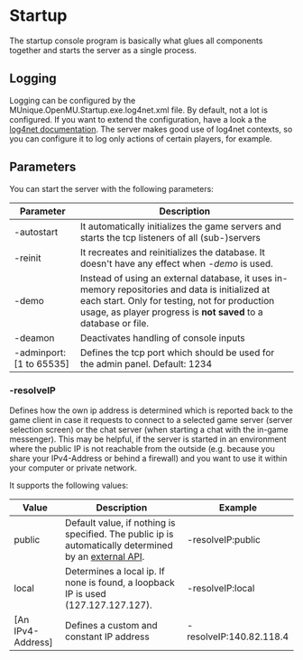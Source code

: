 ﻿# Startup

The startup console program is basically what glues all components together and starts the server as a single process.

## Logging

Logging can be configured by the MUnique.OpenMU.Startup.exe.log4net.xml file. By default, not a lot is configured.
If you want to extend the configuration, have a look a the [log4net documentation](https://logging.apache.org/log4net/release/manual/configuration.html).
The server makes good use of log4net contexts, so you can configure it to log only actions of certain players, for example.

## Parameters

You can start the server with the following parameters:

| Parameter   | Description       |
|-------------|-------------------|
| -autostart  | It automatically initializes the game servers and starts the tcp listeners of all (sub-)servers |
| -reinit     | It recreates and reinitializes the database. It doesn't have any effect when *-demo* is used. |
| -demo       | Instead of using an external database, it uses in-memory repositories and data is initialized at each start. Only for testing, not for production usage, as player progress is **not saved** to a database or file. |
| -deamon     | Deactivates handling of console inputs |
| -adminport:[1 to 65535] | Defines the tcp port which should be used for the admin panel. Default: 1234 |

### -resolveIP ###
Defines how the own ip address is determined which is reported back to the game client in case it requests to connect to a selected game server (server selection screen) or the chat server (when starting a chat with the in-game messenger).
This may be helpful, if the server is started in an environment where the public IP is not reachable from the outside (e.g. because you share your IPv4-Address or behind a firewall) and you want to use it within your computer or private network.

It supports the following values:

| Value  | Description  | Example |
|--------|--------------|---------|
| public | Default value, if nothing is specified. The public ip is automatically determined by an [external API](https://www.ipify.org/). | -resolveIP:public |
| local  | Determines a local ip. If none is found, a loopback IP is used (127.127.127.127). | -resolveIP:local |
| [An IPv4-Address] | Defines a custom and constant IP address| -resolveIP:140.82.118.4 |
